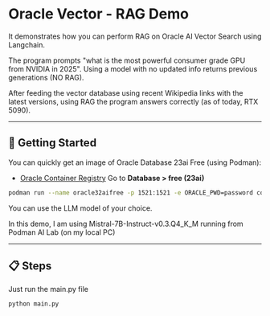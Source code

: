 # Oracle Vector - RAG Demo

It demonstrates how you can perform RAG on Oracle AI Vector Search using Langchain.

The program prompts "what is the most powerful consumer grade GPU from NVIDIA in 2025". Using a model with no updated info returns previous generations (NO RAG).

After feeding the vector database using recent Wikipedia links with the latest versions, using RAG the program answers correctly (as of today, RTX 5090).

---

## 🚀 Getting Started

You can quickly get an image of Oracle Database 23ai Free (using Podman):

- [Oracle Container Registry](https://container-registry.oracle.com)  Go to **Database > free (23ai)**

```sh
podman run --name oracle32aifree -p 1521:1521 -e ORACLE_PWD=password container-registry.oracle.com/database/free:latest
```

You can use the LLM model of your choice.

In this demo, I am using Mistral-7B-Instruct-v0.3.Q4_K_M running from Podman AI Lab (on my local PC) 

---

## 📋 Steps

Just run the main.py file
```sh
python main.py
```

